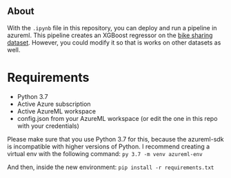 ## About

With the `.ipynb` file in this repository, you can deploy and run a pipeline in azureml. This pipeline creates an XGBoost regressor on the [bike sharing dataset](https://www.kaggle.com/c/bike-sharing-demand). However, you could modify it so that is works on other datasets as well.

# Requirements

- Python 3.7
- Active Azure subscription
- Active AzureML workspace
- config.json from your AzureML workspace (or edit the one in this repo with your credentials)

Please make sure that you use Python 3.7 for this, because the azureml-sdk is incompatible with higher versions of Python. I recommend creating a virtual env with the following command:
`py 3.7 -m venv azureml-env`

And then, inside the new environment:
`pip install -r requirements.txt`